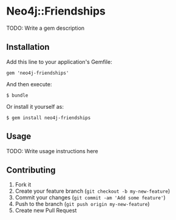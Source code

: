 # Neo4j::Friendships

TODO: Write a gem description

## Installation

Add this line to your application's Gemfile:

    gem 'neo4j-friendships'

And then execute:

    $ bundle

Or install it yourself as:

    $ gem install neo4j-friendships

## Usage

TODO: Write usage instructions here

## Contributing

1. Fork it
2. Create your feature branch (`git checkout -b my-new-feature`)
3. Commit your changes (`git commit -am 'Add some feature'`)
4. Push to the branch (`git push origin my-new-feature`)
5. Create new Pull Request
